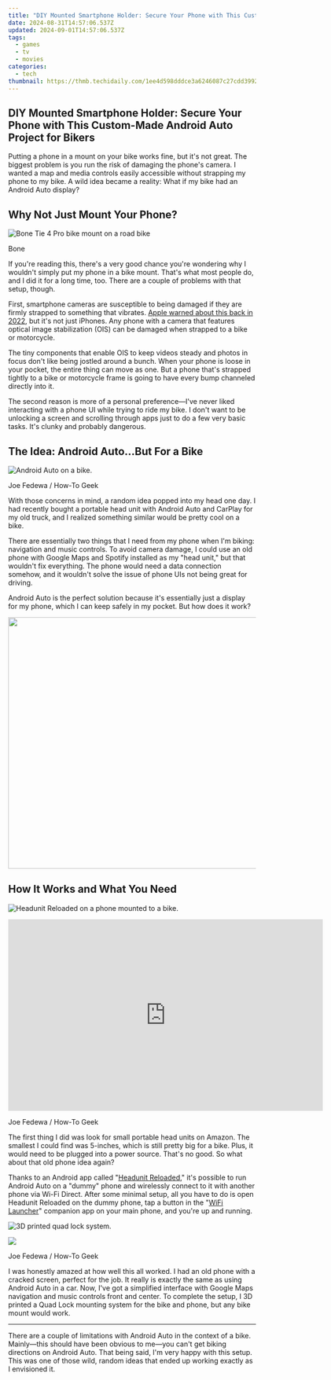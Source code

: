 ```yaml
---
title: "DIY Mounted Smartphone Holder: Secure Your Phone with This Custom-Made Android Auto Project for Bikers"
date: 2024-08-31T14:57:06.537Z
updated: 2024-09-01T14:57:06.537Z
tags:
  - games
  - tv
  - movies
categories:
  - tech
thumbnail: https://thmb.techidaily.com/1ee4d598dddce3a6246087c27cdd3992445e17b0d9a8038ff04440aee38e00e3.jpg
---
```


## DIY Mounted Smartphone Holder: Secure Your Phone with This Custom-Made Android Auto Project for Bikers

Putting a phone in a mount on your bike works fine, but it's not great. The biggest problem is you run the risk of damaging the phone's camera. I wanted a map and media controls easily accessible without strapping my phone to my bike. A wild idea became a reality: What if my bike had an Android Auto display?

##  Why Not Just Mount Your Phone?

![Bone Tie 4 Pro bike mount on a road bike](https://static1.howtogeekimages.com/wordpress/wp-content/uploads/2023/11/bone-tie4-mount.jpg) 

Bone 

 If you're reading this, there's a very good chance you're wondering why I wouldn't simply put my phone in a bike mount. That's what most people do, and I did it for a long time, too. There are a couple of problems with that setup, though.

 First, smartphone cameras are susceptible to being damaged if they are firmly strapped to something that vibrates. [Apple warned about this back in 2022](https://support.apple.com/en-us/102175), but it's not just iPhones. Any phone with a camera that features optical image stabilization (OIS) can be damaged when strapped to a bike or motorcycle.

 The tiny components that enable OIS to keep videos steady and photos in focus don't like being jostled around a bunch. When your phone is loose in your pocket, the entire thing can move as one. But a phone that's strapped tightly to a bike or motorcycle frame is going to have every bump channeled directly into it.

 The second reason is more of a personal preference—I've never liked interacting with a phone UI while trying to ride my bike. I don't want to be unlocking a screen and scrolling through apps just to do a few very basic tasks. It's clunky and probably dangerous.

##  The Idea: Android Auto...But For a Bike

![Android Auto on a bike.](https://static1.howtogeekimages.com/wordpress/wp-content/uploads/2024/06/pxl_20240621_124850885-1.jpg) 

Joe Fedewa / How-To Geek

 With those concerns in mind, a random idea popped into my head one day. I had recently bought a portable head unit with Android Auto and CarPlay for my old truck, and I realized something similar would be pretty cool on a bike.

 There are essentially two things that I need from my phone when I'm biking: navigation and music controls. To avoid camera damage, I could use an old phone with Google Maps and Spotify installed as my "head unit," but that wouldn't fix everything. The phone would need a data connection somehow, and it wouldn't solve the issue of phone UIs not being great for driving.

 Android Auto is the perfect solution because it's essentially just a display for my phone, which I can keep safely in my pocket. But how does it work?

<!-- affiliate ads begin -->
<a href="https://ephamedtechinc.pxf.io/c/5597632/2095369/26400" target="_top" id="2095369"><img src="//a.impactradius-go.com/display-ad/26400-2095369" border="0" alt="" width="1024" height="512"/></a><img height="0" width="0" src="https://imp.pxf.io/i/5597632/2095369/26400" style="position:absolute;visibility:hidden;" border="0" />
<!-- affiliate ads end -->
##  How It Works and What You Need

![Headunit Reloaded on a phone mounted to a bike.](https://static1.howtogeekimages.com/wordpress/wp-content/uploads/2024/06/pxl_20240621_124747895-1.jpg) 

<!-- affiliate ads begin -->
<a href="https://secure.2checkout.com/order/checkout.php?PRODS=2337838&QTY=1&AFFILIATE=108875&CART=1"><iframe width="640" height="390" src="https://www.youtube.com/embed/rzZwphIv4RM" title="APFill - Ink and Toner Coverage Calculator" frameborder="0" allow="accelerometer; autoplay; clipboard-write; encrypted-media; gyroscope; picture-in-picture; web-share" referrerpolicy="strict-origin-when-cross-origin" allowfullscreen></iframe></a>
<!-- affiliate ads end -->
Joe Fedewa / How-To Geek

 The first thing I did was look for small portable head units on Amazon. The smallest I could find was 5-inches, which is still pretty big for a bike. Plus, it would need to be plugged into a power source. That's no good. So what about that old phone idea again?

 Thanks to an Android app called "[Headunit Reloaded](https://www.anrdoezrs.net/links/3607085/type/dlg/sid/UUhtgUeUpU2003756/https://play.google.com/store/apps/details?id=gb.xxy.hr)," it's possible to run Android Auto on a "dummy" phone and wirelessly connect to it with another phone via Wi-Fi Direct. After some minimal setup, all you have to do is open Headunit Reloaded on the dummy phone, tap a button in the "[WiFi Launcher](https://www.anrdoezrs.net/links/3607085/type/dlg/sid/UUhtgUeUpU2003756/https://play.google.com/store/apps/details?id=com.borconi.emil.wifilauncherforhur&hl=en%5FUS)" companion app on your main phone, and you're up and running.

![3D printed quad lock system.](https://static1.howtogeekimages.com/wordpress/wp-content/uploads/2024/06/pxl_20240621_124936163-1.jpg) 

<!-- affiliate ads begin -->
<a href="https://estore.winxdvd.com/order/checkout.php?PRODS=4081991&QTY=1&AFFILIATE=108875&CART=1"><img src="https://www.winxdvd.com/affiliate/new-banner/wt-500x500.jpg" border="0"></a>
<!-- affiliate ads end -->
Joe Fedewa / How-To Geek

 I was honestly amazed at how well this all worked. I had an old phone with a cracked screen, perfect for the job. It really is exactly the same as using Android Auto in a car. Now, I've got a simplified interface with Google Maps navigation and music controls front and center. To complete the setup, I 3D printed a Quad Lock mounting system for the bike and phone, but any bike mount would work.

---

 There are a couple of limitations with Android Auto in the context of a bike. Mainly—this should have been obvious to me—you can't get biking directions on Android Auto. That being said, I'm very happy with this setup. This was one of those wild, random ideas that ended up working exactly as I envisioned it.

<ins class="adsbygoogle"
     style="display:block"
     data-ad-format="autorelaxed"
     data-ad-client="ca-pub-7571918770474297"
     data-ad-slot="1223367746"></ins>



<ins class="adsbygoogle"
     style="display:block"
     data-ad-client="ca-pub-7571918770474297"
     data-ad-slot="8358498916"
     data-ad-format="auto"
     data-full-width-responsive="true"></ins>


